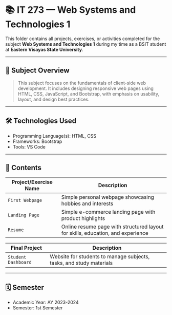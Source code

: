 # 📚 IT 273 — Web Systems and Technologies 1

This folder contains all projects, exercises, or activities completed for the subject **Web Systems and Technologies 1** during my time as a BSIT student at **Eastern Visayas State University**.

---

## 🧠 Subject Overview

> This subject focuses on the fundamentals of client-side web development. It includes designing responsive web pages using HTML, CSS, JavaScript, and Bootstrap, with emphasis on usability, layout, and design best practices.

---

## 🛠️ Technologies Used

- Programming Language(s): HTML, CSS
- Frameworks: Bootstrap
- Tools: VS Code

---

## 📂 Contents

| Project/Exercise Name        | Description                                               |
|-----------------------------|-----------------------------------------------------------|
| `First Webpage`             | Simple personal webpage showcasing hobbies and interests  |
| `Landing Page`              | Simple e-commerce landing page with product highlights    |
| `Resume`                    | Online resume page with structured layout for skills, education, and experience |

| **Final Project**           | **Description**                                           |
|-----------------------------|-----------------------------------------------------------|
| `Student Dashboard`         | Website for students to manage subjects, tasks, and study materials |

---

## 🗓️ Semester

- Academic Year: AY 2023-2024  
- Semester: 1st Semester
